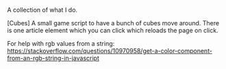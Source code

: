 A collection of what I do.

[Cubes]
A small game script to have a bunch of cubes move around.
There is one article element which you can click which reloads the page on click.

For help with rgb values from a string: 
https://stackoverflow.com/questions/10970958/get-a-color-component-from-an-rgb-string-in-javascript

